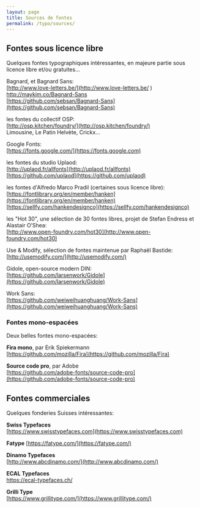 ```yaml
---
layout: page
title: Sources de fontes
permalink: /typo/sources/
---
```


## Fontes sous licence libre

Quelques fontes typographiques intéressantes, en majeure partie sous licence libre et/ou gratuites...

Bagnard, et Bagnard Sans:     
[http://www.love-letters.be/](http://www.love-letters.be/ )
http://maykim.co/Bagnard-Sans   
[https://github.com/sebsan/Bagnard-Sans](https://github.com/sebsan/Bagnard-Sans) 

les fontes du collectif OSP:   
[http://osp.kitchen/foundry/](http://osp.kitchen/foundry/)   
Limousine, Le Patin Helvète, Crickx...

Google Fonts:   
[https://fonts.google.com/](https://fonts.google.com)

les fontes du studio Uplaod:  
[http://uplaod.fr/allfonts](http://uplaod.fr/allfonts)  
[https://github.com/uplaod](https://github.com/uplaod)

les fontes d'Alfredo Marco Pradil (certaines sous licence libre):  
[https://fontlibrary.org/en/member/hanken](https://fontlibrary.org/en/member/hanken)  
[https://sellfy.com/hankendesignco](https://sellfy.com/hankendesignco)

les "Hot 30", une sélection de 30 fontes libres, projet de Stefan Endress et Alastair O’Shea:  
[http://www.open-foundry.com/hot30](http://www.open-foundry.com/hot30)

Use & Modify, sélection de fontes maintenue par Raphaël Bastide:  
[http://usemodify.com/](http://usemodify.com/)

Gidole, open-source modern DIN:  
[https://github.com/larsenwork/Gidole](https://github.com/larsenwork/Gidole)

Work Sans:  
[https://github.com/weiweihuanghuang/Work-Sans](https://github.com/weiweihuanghuang/Work-Sans)

### Fontes mono-espacées

Deux belles fontes mono-espacées:

**Fira mono**, par Erik Spiekermann   
[https://github.com/mozilla/Fira](https://github.com/mozilla/Fira)

**Source code pro**, par Adobe   
[https://github.com/adobe-fonts/source-code-pro](https://github.com/adobe-fonts/source-code-pro)



## Fontes commerciales

Quelques fonderies Suisses intéressantes:

**Swiss Typefaces**   
[https://www.swisstypefaces.com](https://www.swisstypefaces.com)

**Fatype**
[https://fatype.com/](https://fatype.com/)

**Dinamo Typefaces**    
[http://www.abcdinamo.com/](http://www.abcdinamo.com/)

**ECAL Typefaces**  
[https://ecal-typefaces.ch/ ](https://ecal-typefaces.ch/ )

**Grilli Type**  
[https://www.grillitype.com/](https://www.grillitype.com/)

